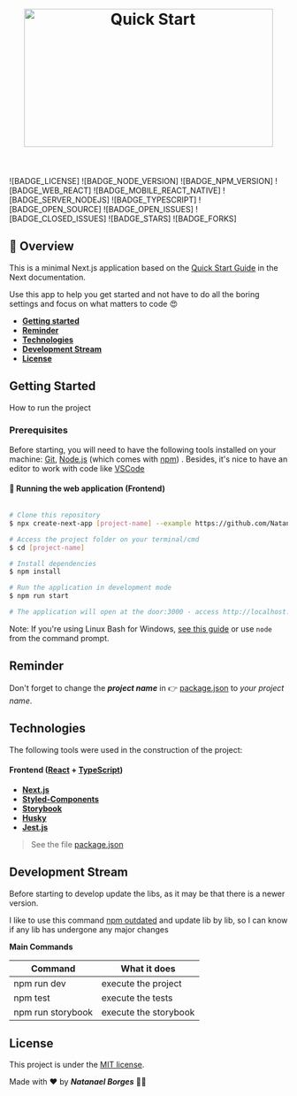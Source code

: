 <h1 align="center">
<br>
<img src="https://res.cloudinary.com/duugdpulf/image/upload/v1633037461/quickstart_selwus.png" alt="Quick Start"  height="250"  width="450">
<br><br>
</h1>

![BADGE_LICENSE] ![BADGE_NODE_VERSION] ![BADGE_NPM_VERSION] ![BADGE_WEB_REACT] ![BADGE_MOBILE_REACT_NATIVE] ![BADGE_SERVER_NODEJS] ![BADGE_TYPESCRIPT] ![BADGE_OPEN_SOURCE] ![BADGE_OPEN_ISSUES] ![BADGE_CLOSED_ISSUES] ![BADGE_STARS] ![BADGE_FORKS]

## 🔖  Overview

This is a minimal Next.js application based on the  [Quick Start Guide](https://nextjs.org/docs/getting-started) in the Next documentation.

Use this app to help you get started and not have to do all the boring settings and focus on what matters to code  😍

- **<a href="#getting-started">Getting started</a>**
- **<a href="#reminder">Reminder</a>**
- **<a href="#technologies">Technologies</a>**
- **<a href="#development-stream">Development Stream</a>**
- **<a href="#license">License</a>**

## Getting Started

How to run the project

### Prerequisites

Before starting, you will need to have the following tools installed on your machine:
[Git](https://git-scm.com),
[Node.js](https://nodejs.org/en/) (which comes with [npm](http://npmjs.com/)) .
Besides, it's nice to have an editor to work with code like [VSCode](https://code.visualstudio.com/)

#### 🧭 Running the web application (Frontend)

```bash

# Clone this repository
$ npx create-next-app [project-name] --example https://github.com/NatanaelBorges/next-quick-start.git

# Access the project folder on your terminal/cmd
$ cd [project-name]

# Install dependencies
$ npm install

# Run the application in development mode
$ npm run start

# The application will open at the door:3000 - access http://localhost:3000

```

Note: If you're using Linux Bash for Windows, [see this guide](https://www.howtogeek.com/261575/how-to-run-graphical-linux-desktop-applications-from-windows-10s-bash-shell/) or use `node` from the command prompt.

## Reminder

Don't forget to change the ***project name*** in 👉 [package.json](https://github.com/NatanaelBorges/next-quick-start/blob/main/package.json) to *your project name*.

## Technologies

The following tools were used in the construction of the project:

#### **Frontend**  ([React](https://reactjs.org/)  +  [TypeScript](https://www.typescriptlang.org/))

- **[Next.js](https://nextjs.org)**
- **[Styled-Components](https://styled-components.com/)**
- **[Storybook](https://storybook.js.org/)**
- **[Husky](https://www.npmjs.com/package/husky)**
- **[Jest.js](https://jestjs.io/)**

> See the file  [package.json](https://github.com/NatanaelBorges/next-quick-start/blob/main/package.json)

## Development Stream

Before starting to develop update the libs, as it may be that there is a newer version.

I like to use this command [npm outdated](https://docs.npmjs.com/cli/v7/commands/npm-outdated) and update lib by lib, so I can know if any lib has undergone any major changes

**Main Commands**

|Command|What it does|
|--|--|
|npm run dev| execute the project |
|npm test| execute the tests  |
|npm run storybook  | execute the storybook |

## License

This project is under the  [MIT license](https://github.com/NatanaelBorges/next-quick-start/blob/main/LICENSE).

Made with ❤️  by ***Natanael Borges*** 👋🏽
